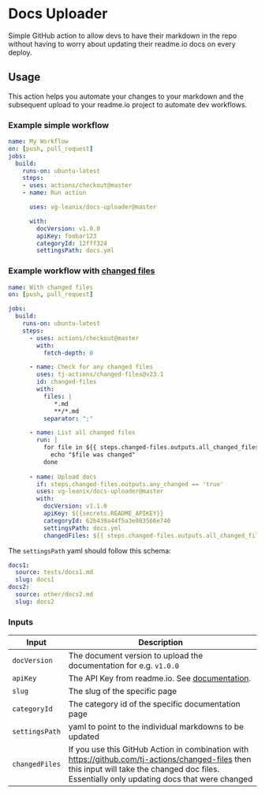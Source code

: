 # Docs Uploader
Simple GitHub action to allow devs to have their markdown in the repo without having to worry about updating their readme.io docs on every deploy.

## Usage
This action helps you automate your changes to your markdown and the subsequent upload to your readme.io project to automate dev workflows.

### Example simple workflow
```yaml
name: My Workflow
on: [push, pull_request]
jobs:
  build:
    runs-on: ubuntu-latest
    steps:
    - uses: actions/checkout@master
    - name: Run action

      uses: vg-leanix/docs-uploader@master

      with:
        docVersion: v1.0.0
        apiKey: foobar123
        categoryId: 12fff324
        settingsPath: docs.yml
```
### Example workflow with [changed files](https://github.com/tj-actions/changed-files)
```yaml
name: With changed files 
on: [push, pull_request]

jobs:
  build:
    runs-on: ubuntu-latest
    steps:
      - uses: actions/checkout@master
        with:
          fetch-depth: 0

      - name: Check for any changed files
        uses: tj-actions/changed-files@v23.1
        id: changed-files
        with:
          files: |
             *.md
             **/*.md
          separator: ";"

      - name: List all changed files
        run: |
          for file in ${{ steps.changed-files.outputs.all_changed_files }}; do
            echo "$file was changed"
          done
  
      - name: Upload docs
        if: steps.changed-files.outputs.any_changed == 'true'
        uses: vg-leanix/docs-uploader@master
        with:
          docVersion: v1.1.0
          apiKey: ${{secrets.README_APIKEY}}
          categoryId: 62b439a44f5a3e003566e740
          settingsPath: docs.yml
          changedFiles: ${{ steps.changed-files.outputs.all_changed_files }}

```

The `settingsPath` yaml should follow this schema:
```yaml
docs1:
  source: tests/docs1.md
  slug: docs1
docs2:
  source: other/docs2.md
  slug: docs2

```

### Inputs

| Input                                             | Description                                        |
|------------------------------------------------------|-----------------------------------------------|
| `docVersion`  | The document version to upload the documentation for e.g. `v1.0.0`    |
| `apiKey`   | The API Key from readme.io. See [documentation](https://docs.readme.com/reference/authentication).    |
| `slug`   | The slug of the specific page    |
| `categoryId`   | The category id of the specific documentation page    |
| `settingsPath`   | yaml to point to the individual markdowns to be updated    |
| `changedFiles`   | If you use this GitHub Action in combination with https://github.com/tj-actions/changed-files then this input will take the changed doc files. Essentially only updating docs that were changed    |



